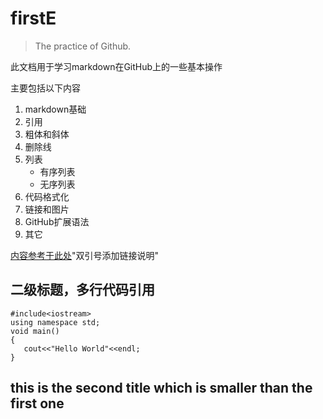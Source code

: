 # firstE

> The practice of Github.

此文档用于学习markdown在GitHub上的一些基本操作

主要包括以下内容
1. markdown基础
2. 引用
3. 粗体和斜体
4. 删除线
5. 列表
    * 有序列表
    * 无序列表
6. 代码格式化
7. 链接和图片
8. GitHub扩展语法
9. 其它

[内容参考于此处](https://www.yaosansi.com/post/markdown-on-github/)"双引号添加链接说明"


## 二级标题，多行代码引用
```
#include<iostream>
using namespace std;
void main()
{
   cout<<"Hello World"<<endl;
}
```



## this is the second title which is smaller than the first one
